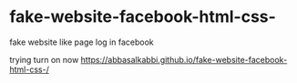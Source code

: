 # fake-website-facebook-html-css-
fake website like page log in facebook  


trying turn on now  https://abbasalkabbi.github.io/fake-website-facebook-html-css-/
